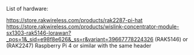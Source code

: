 List of hardware:

https://store.rakwireless.com/products/rak2287-pi-hat
https://store.rakwireless.com/products/wislink-concentrator-module-sx1303-rak5146-lorawan?_pos=1&_sid=e98f8e626&_ss=r&variant=39667778224326 (RAK5146) or (RAK2247)
Raspberry Pi 4 or similar with the same header
